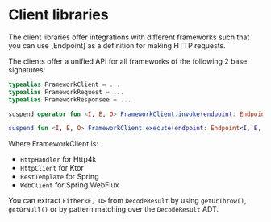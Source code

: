 # Client libraries

The client libraries offer integrations with different frameworks such that you can use [Endpoint]
as a definition for making HTTP requests.

The clients offer a unified API for all frameworks of the following 2 base signatures:

```kotlin
typealias FrameworkClient = ...
typealias FrameworkRequest = ...
typealias FrameworkResponsee = ...

suspend operator fun <I, E, O> FrameworkClient.invoke(endpoint: Endpoint<I, E, O>, baseUrl: String, input: I): DecodeResult<Either<E, O>>

suspend fun <I, E, O> FrameworkClient.execute(endpoint: Endpoint<I, E, O>, baseUrl: String, input: I): Triple<FrameworkRequest, FrameworkResponse, DecodeResult<Either<E, O>>>
```

Where FrameworkClient is:
- `HttpHandler` for Http4k
- `HttpClient` for Ktor
- `RestTemplate` for Spring
- `WebClient` for Spring WebFlux

You can extract `Either<E, O>` from `DecodeResult` by using `getOrThrow()`, `getOrNull()` or by pattern matching over the `DecodeResult` ADT.
